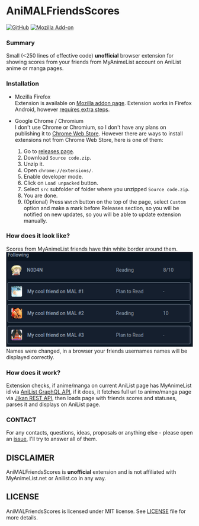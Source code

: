 # AniMALFriendsScores
[![GitHub](https://img.shields.io/github/license/N0D4N/AniMALFriendsScores?style=flat-square)](https://github.com/N0D4N/AniMALFriendsScores/blob/master/LICENSE)
[![Mozilla Add-on](https://img.shields.io/amo/v/animalfriendsscores?style=flat-square)](https://addons.mozilla.org/en-US/firefox/addon/animalfriendsscores/)
### Summary  
Small (<250 lines of effective code) **unofficial** browser extension for showing scores from your friends from MyAnimeList account on AniList anime or manga pages. 

### Installation  
* Mozilla Firefox   
  Extension is available on [Mozilla addon page](https://addons.mozilla.org/en-US/firefox/addon/animalfriendsscores/). Extension works in Firefox Android, however [requires extra steps](https://blog.mozilla.org/addons/2020/09/29/expanded-extension-support-in-firefox-for-android-nightly/).

* Google Chrome / Chromium  
  I don't use Chrome or Chromium, so I don't have any plans on publishing it to [Chrome Web Store](https://chrome.google.com/webstore/). However there are ways to install extensions not from Chrome Web Store, here is one of them:
  1. Go to [releases page](https://github.com/N0D4N/AniMALFriendsScores/releases/latest).  
  2. Download `Source code.zip`.
  3. Unzip it.
  4. Open `chrome://extensions/`.
  5. Enable developer mode.
  6. Click on `Load unpacked` button.
  7. Select `src` subfolder of folder where you unzipped `Source code.zip`.
  8. You are done.
  9. (Optional) Press `Watch` button on the top of the page, select `Custom` option and make a mark before Releases section, so you will be notified on new updates, so you will be able to update extension manually.
    
### How does it look like?
Scores from MyAnimeList friends have thin white border around them.
![Screenshot](images/screenshot1.png)  
Names were changed, in a browser your friends usernames names will be displayed correctly.

### How does it work?
Extension checks, if anime/manga on current AniList page has MyAnimeList id via [AniList GraphQL API](https://github.com/AniList/ApiV2-GraphQL-Docs), if it does, it fetches full url to anime/manga page via [Jikan REST API](https://jikan.moe/), then loads page with friends scores and statuses, parses it and displays on AniList page.

### CONTACT
For any contacts, questions, ideas, proposals or anything else - please open an [issue](https://github.com/N0D4N/AniMALFriendsScores/issues/new), I'll try to answer all of them.

## DISCLAIMER
AniMALFriendsScores is **unofficial** extension and is not affiliated with MyAnimeList.net or Anilist.co in any way.

## LICENSE
AniMALFriendsScores is licensed under MIT license. See [LICENSE](https://github.com/N0D4N/AniMALFriendsScores/blob/master/LICENSE) file for more details.
